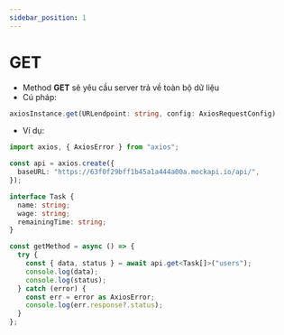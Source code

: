 ```yaml
---
sidebar_position: 1
---
```


# GET

- Method **GET** sẽ yêu cầu server trả về toàn bộ dữ liệu
- Cú pháp:

```ts
axiosInstance.get(URLendpoint: string, config: AxiosRequestConfig)
```

- Ví dụ:

```ts
import axios, { AxiosError } from "axios";

const api = axios.create({
  baseURL: "https://63f0f29bff1b45a1a444a00a.mockapi.io/api/",
});

interface Task {
  name: string;
  wage: string;
  remainingTime: string;
}

const getMethod = async () => {
  try {
    const { data, status } = await api.get<Task[]>("users");
    console.log(data);
    console.log(status);
  } catch (error) {
    const err = error as AxiosError;
    console.log(err.response?.status);
  }
};
```
